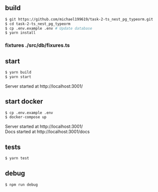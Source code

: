## build
```bash
$ git https://github.com/michael199619/task-2-ts_nest_pg_typeorm.git
$ cd task-2-ts_nest_pg_typeorm
$ cp .env.example .env # Update database 
$ yarn install
```

### fixtures ./src/db/fixures.ts

## start

```bash
$ yarn build
$ yarn start 
```
Server started at http://localhost:3001/

## start docker
```bash
$ cp .env.example .env
$ docker-compose up 
```

Server started at http://localhost:3001/ \
Docs started at http://localhost:3001/docs

## tests
```bash
$ yarn test
```

## debug
```bash
$ npm run debug
```
